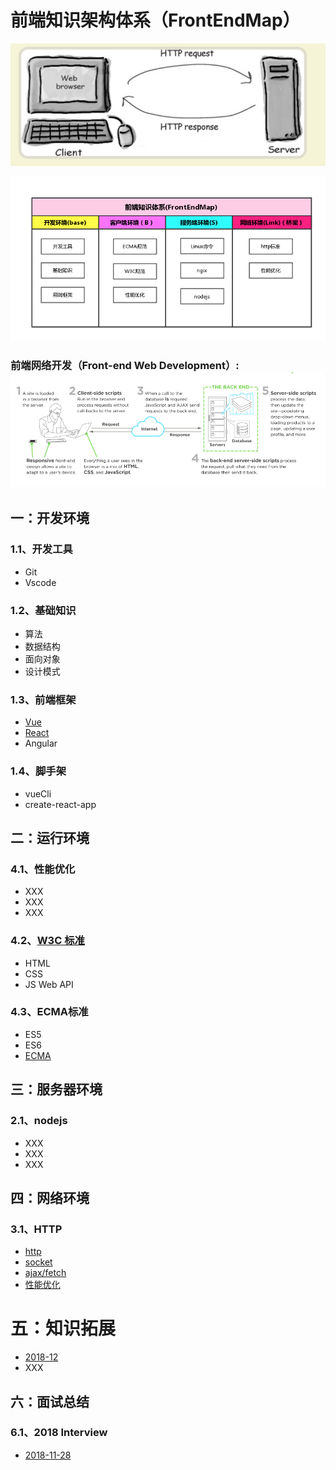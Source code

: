 # 前端知识架构体系（FrontEndMap）

![](/assets/import222.png)

![](/assets/1.png)

### **前端网络开发（Front-end Web Development）:**![](/assets/22.png)

## 一：开发环境

### 1.1、开发工具

* Git
* Vscode

### 1.2、基础知识

* 算法
* 数据结构
* 面向对象
* 设计模式

### 1.3、前端框架

* [Vue](https://zhouxianfei.gitbooks.io/vue/content/)
* [React](https://zhouxianfei.gitbooks.io/react/content/)
* Angular

### 1.4、脚手架

* vueCli
* create-react-app

## 二：运行环境

### 4.1、性能优化

* XXX
* XXX
* XXX

### 4.2、[W3C 标准](https://zhouxianfei.gitbooks.io/w3c/content/)

* HTML
* CSS
* JS Web API

### 4.3、ECMA标准

* ES5
* ES6
* [ECMA](https://zhouxianfei.gitbooks.io/ecmascript/content/)

## 三：服务器环境

### 2.1、nodejs

* XXX
* XXX
* XXX

## **四：网络环境**

### 3.1、HTTP

* [http](https://zhouxianfei.gitbooks.io/network/content/)
* [socket](https://github.com/frontendmap/frontendmap/blob/master/net/socket.md)
* [ajax/fetch](https://github.com/frontendmap/frontendmap/blob/master/net/ajax-fetch.md)
* [性能优化](https://github.com/frontendmap/frontendmap/blob/master/net/performance.md)

# 五：知识拓展

* [2018-12](https://zhouxianfei.gitbooks.io/knowledge/content/)
* XXX

## 六：面试总结

### 6.1、2018  Interview

* [2018-11-28](https://zhouxianfei.gitbooks.io/resume-front/content/)



